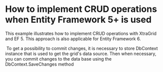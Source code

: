 # How to implement CRUD operations when Entity Framework 5+ is used


<p>This example illustrates how to implement CRUD operations with XtraGrid and EF 5. This approach is also applicable for Entity Framework 6.</p>
<p> To get a possibility to commit changes, it is necessary to store DbContext instance that is used to get the grid's data source. Then when necessary, you can commit changes to the data base using the DbContext.SaveChanges method </p>

<br/>


